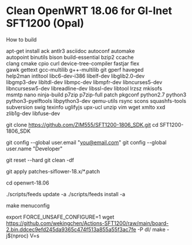 # Clean OpenWRT 18.06 for Gl-Inet SFT1200 (Opal)

How to build

apt-get install ack antlr3 asciidoc autoconf automake \
autopoint binutils bison build-essential bzip2 ccache \
clang cmake cpio curl device-tree-compiler fastjar flex \
gawk gettext gcc-multilib g++-multilib git gperf haveged \
help2man intltool libc6-dev-i386 libelf-dev libglib2.0-dev \
libgmp3-dev libltdl-dev libmpc-dev libmpfr-dev libncurses5-dev \
libncursesw5-dev libreadline-dev libssl-dev libtool lrzsz mkisofs \
msmtp nano ninja-build p7zip p7zip-full patch pkgconf python2.7 python3 \
python3-pyelftools libpython3-dev qemu-utils rsync scons squashfs-tools \
subversion swig texinfo uglifyjs upx-ucl unzip vim wget xmlto xxd \
zlib1g-dev libfuse-dev


git clone https://github.com/ZIM555/SFT1200-1806_SDK.git
cd SFT1200-1806_SDK

git config --global user.email "you@email.com"
git config --global user.name "Developer"

git reset --hard 
git clean -df

git apply patches-siflower-18.x/*.patch

cd openwrt-18.06

./scripts/feeds update -a
./scripts/feeds install -a

make menuconfig

export FORCE_UNSAFE_CONFIGURE=1
wget https://github.com/wekingchen/Actions-SFT1200/raw/main/board-2.bin.ddcec9efd245da9365c474f513a855a55f3ac7fe -P dl/
make -j$(nproc) V=s
